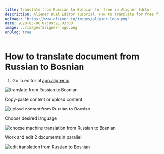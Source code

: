 ```yaml
---
title: Translate from Russian to Bosnian for free in Aligner Editor
description: Aligner Dual Editor Tutorial. How to translate for free from Russian to Bosnian. Aligner is multilingual document management platform. 
ogImage: "https://www.aligner.io/images/aligner-logo.png"
date: 2020-05-06T07:09:21+03:00
image: ../images/aligner-logo.png
onBlog: true
---
```


# How to translate document from Russian to Bosnian

1. Go to editor at [app.aligner.io](https://app.aligner.io "Aligner App web page")

![translate from Russian to Bosnian](../aligner-blank-editor.png "translate from Russian to Bosnian")

Copy-paste content or upload content

![upload content from Russian to Bosnian](../aligner-uploaded-document.png "upload content from Russian to Bosnian")

Choose desired language

![choose machine translation from Russian to Bosnian](../aligner-language-dropdown.png "choose machine translation from Russian to Bosnian")

Work and edit 2 documents in parallel

![edit translation from Russian to Bosnian](../aligner-double-sitded-editor.png "edit translation from Russian to Bosnian")

